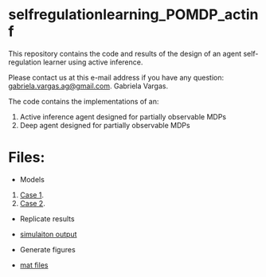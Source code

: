 # selfregulationlearning_POMDP_actinf
This repository contains the code and results of the design of an agent self-regulation learner using active inference.

Please contact us at this e-mail address if you have any question: gabriela.vargas.ag@gmail.com. Gabriela Vargas.

The code contains the implementations of an:

1) Active inference agent designed for partially observable MDPs 
2) Deep agent designed for partially observable MDPs 

# Files:
- Models
1) [Case 1](https://github.com/galadriana/selfregulationlearning_POMDP_actinf/blob/b932eba5a9536764fbeff6d5743bf73464864a59/Models/Thesis_case1.mlx).
1) [Case 2](https://github.com/galadriana/selfregulationlearning_POMDP_actinf/blob/b932eba5a9536764fbeff6d5743bf73464864a59/Models/Thesis_case2.mlx).

- Replicate results
* [simulaiton output](https://github.com/galadriana/selfregulationlearning_POMDP_actinf/blob/cc871625d4690485d6677f643378b4f781ec712f/Replicate_results/MDP_v1_2023_03_24_t2x10.mat)
- Generate figures
* [mat files](https://github.com/galadriana/selfregulationlearning_POMDP_actinf/tree/main/Generate_figures) 

